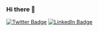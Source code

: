 ### Hi there 👋

[![Twitter Badge](https://img.shields.io/twitter/follow/aidan_buie?style=for-the-badge&logo=twitter)](https://twitter.com/aidan_buie)
[![LinkedIn Badge](https://img.shields.io/badge/My-LinkedIn-blue?style=for-the-badge&logo=linkedin)](https://www.linkedin.com/in/aidanbuie1997)

<!--
**acbuie/acbuie** is a ✨ _special_ ✨ repository because its `README.md` (this file) appears on your GitHub profile.

?style=for-the-badge&logo=appveyor

Here are some ideas to get you started:

- 🔭 I’m currently working on ...
- 🌱 I’m currently learning ...
- 👯 I’m looking to collaborate on ...
- 🤔 I’m looking for help with ...
- 💬 Ask me about ...
- 📫 How to reach me: ...
- 😄 Pronouns: ...
- ⚡ Fun fact: ...
-->
